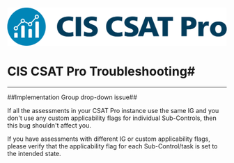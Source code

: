![](img/CIS_CSAT_Pro_RGB.png)


# CIS CSAT Pro Troubleshooting#
----------
<a name="introduction"></a>
##Implementation Group drop-down issue##

If all the assessments in your CSAT Pro instance use the same IG and you don't use any custom applicability flags for individual Sub-Controls, then this bug shouldn't affect you.

If you have assessments with different IG or custom applicability flags, please verify that the applicability flag for each Sub-Control/task is set to the intended state.



